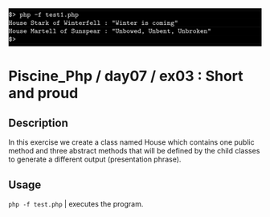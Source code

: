 <img src="../../resources/images/house.png" width="1200">

# Piscine_Php / day07 / ex03 : Short and proud

## Description
In this exercise we create a class named House which contains one public method and three abstract methods that will be defined by the child classes to generate a different output (presentation phrase).

## Usage
`php -f test.php` | executes the program.
